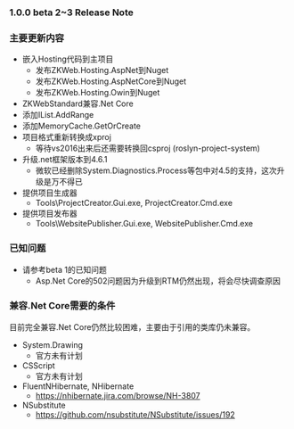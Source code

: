 ﻿### 1.0.0 beta 2~3 Release Note

### 主要更新内容

- 嵌入Hosting代码到主项目
  - 发布ZKWeb.Hosting.AspNet到Nuget
  - 发布ZKWeb.Hosting.AspNetCore到Nuget
  - 发布ZKWeb.Hosting.Owin到Nuget
- ZKWebStandard兼容.Net Core
- 添加IList.AddRange
- 添加MemoryCache.GetOrCreate
- 项目格式重新转换成xproj
  - 等待vs2016出来后还需要转换回csproj (roslyn-project-system)
- 升级.net框架版本到4.6.1
  - 微软已经删除System.Diagnostics.Process等包中对4.5的支持，这次升级是万不得已
- 提供项目生成器
  - Tools\ProjectCreator.Gui.exe, ProjectCreator.Cmd.exe
- 提供项目发布器
  - Tools\WebsitePublisher.Gui.exe, WebsitePublisher.Cmd.exe

### 已知问题

- 请参考beta 1的已知问题
  - Asp.Net Core的502问题因为升级到RTM仍然出现，将会尽快调查原因

### 兼容.Net Core需要的条件

目前完全兼容.Net Core仍然比较困难，主要由于引用的类库仍未兼容。

- System.Drawing
  - 官方未有计划
- CSScript
  - 官方未有计划
- FluentNHibernate, NHibernate
  - https://nhibernate.jira.com/browse/NH-3807
- NSubstitute
  - https://github.com/nsubstitute/NSubstitute/issues/192

